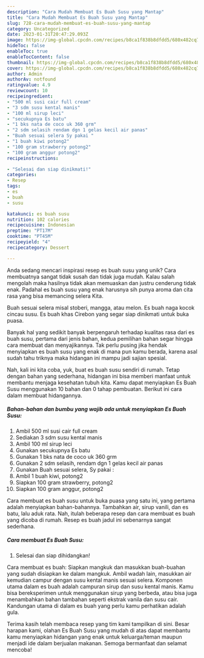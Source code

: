 ```yaml
---
description: "Cara Mudah Membuat Es Buah Susu yang Mantap"
title: "Cara Mudah Membuat Es Buah Susu yang Mantap"
slug: 728-cara-mudah-membuat-es-buah-susu-yang-mantap
category: Uncategorized
date: 2023-01-31T20:47:29.093Z
image: https://img-global.cpcdn.com/recipes/b8ca1f838b8dfdd5/680x482cq70/es-buah-susu-foto-resep-utama.jpg
hideToc: false
enableToc: true
enableTocContent: false
thumbnail: https://img-global.cpcdn.com/recipes/b8ca1f838b8dfdd5/680x482cq70/es-buah-susu-foto-resep-utama.jpg
cover: https://img-global.cpcdn.com/recipes/b8ca1f838b8dfdd5/680x482cq70/es-buah-susu-foto-resep-utama.jpg
author: Admin
authorAv: notfound
ratingvalue: 4.9
reviewcount: 10
recipeingredient:
- "500 ml susi cair full cream"
- "3 sdm susu kental manis"
- "100 ml sirup leci"
- "secukupnya Es batu"
- "1 bks nata de coco uk 360 grm"
- "2 sdm selasih rendam dgn 1 gelas kecil air panas"
- "Buah sesuai selera Sy pakai "
- "1 buah kiwi potong2"
- "100 gram strawberry potong2"
- "100 gram anggur potong2"
recipeinstructions:

- "Selesai dan siap dinikmati!"
categories:
- Resep
tags:
- es
- buah
- susu

katakunci: es buah susu 
nutrition: 102 calories
recipecuisine: Indonesian
preptime: "PT17M"
cooktime: "PT45M"
recipeyield: "4"
recipecategory: Dessert

---
```





Anda sedang mencari inspirasi resep es buah susu yang unik? Cara membuatnya sangat tidak susah dan tidak juga mudah. Kalau salah mengolah maka hasilnya tidak akan memuaskan dan justru cenderung tidak enak. Padahal es buah susu yang enak harusnya sih punya aroma dan cita rasa yang bisa memancing selera Kita.





Buah sesuai selera misal stoberi, mangga, atau melon. Es buah naga kocok cincau susu. Es buah khas Cirebon yang segar siap dinikmati untuk buka puasa.

Banyak hal yang sedikit banyak berpengaruh terhadap kualitas rasa dari es buah susu, pertama dari jenis bahan, kedua pemilihan bahan segar hingga cara membuat dan menyajikannya. Tak perlu pusing jika hendak menyiapkan es buah susu yang enak di mana pun kamu berada, karena asal sudah tahu triknya maka hidangan ini mampu jadi sajian spesial.






Nah, kali ini kita coba, yuk, buat es buah susu sendiri di rumah. Tetap dengan bahan yang sederhana, hidangan ini bisa memberi manfaat untuk membantu menjaga kesehatan tubuh kita. Kamu dapat menyiapkan Es Buah Susu menggunakan 10 bahan dan 0 tahap pembuatan. Berikut ini cara dalam membuat hidangannya.

<!--inarticleads1-->

##### Bahan-bahan dan bumbu yang wajib ada untuk menyiapkan Es Buah Susu:

1. Ambil 500 ml susi cair full cream
1. Sediakan 3 sdm susu kental manis
1. Ambil 100 ml sirup leci
1. Gunakan secukupnya Es batu
1. Gunakan 1 bks nata de coco uk 360 grm
1. Gunakan 2 sdm selasih, rendam dgn 1 gelas kecil air panas
1. Gunakan Buah sesuai selera, Sy pakai :
1. Ambil 1 buah kiwi, potong2
1. Siapkan 100 gram strawberry, potong2
1. Siapkan 100 gram anggur, potong2


Cara membuat es buah susu untuk buka puasa yang satu ini, yang pertama adalah menyiapkan bahan-bahannya. Tambahkan air, sirup vanili, dan es batu, lalu aduk rata. Nah, itulah beberapa resep dan cara membuat es buah yang dicoba di rumah. Resep es buah jadul ini sebenarnya sangat sederhana. 

<!--inarticleads2-->

##### Cara membuat Es Buah Susu:


1. Selesai dan siap dihidangkan!

Cara membuat es buah: Siapkan mangkuk dan masukkan buah-buahan yang sudah disiapkan ke dalam mangkuk. Ambil wadah lain, masukkan air kemudian campur dengan susu kental manis sesuai selera. Komponen utama dalam es buah adalah campuran sirup dan susu kental manis. Kamu bisa bereksperimen untuk menggunakan sirup yang berbeda, atau bisa juga menambahkan bahan tambahan seperti ekstrak vanila dan susu cair. Kandungan utama di dalam es buah yang perlu kamu perhatikan adalah gula. 

Terima kasih telah membaca resep yang tim kami tampilkan di sini. Besar harapan kami, olahan Es Buah Susu yang mudah di atas dapat membantu kamu menyiapkan hidangan yang enak untuk keluarga/teman maupun menjadi ide dalam berjualan makanan. Semoga bermanfaat dan selamat mencoba!
